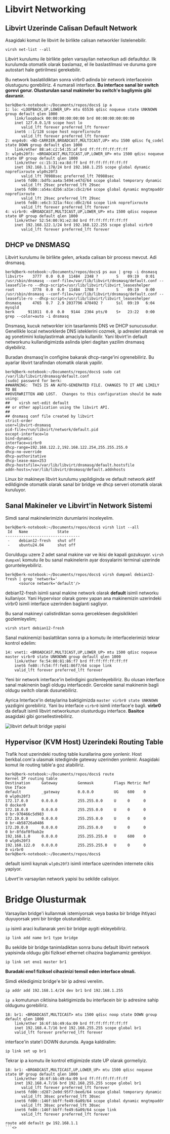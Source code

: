 # Libvirt Networking

## Libvirt Uzerinde Calisan Default Network

Asagidaki komut ile libvirt ile birlikte calisan networkler listelenebilir.

```
virsh net-list --all
```

Libvirt kurulumu ile birlikte gelen varsayilan networkun adi defaultdur. Ilk kurulumda otomatik olarak baslamaz, el ile baslastilmasi ve duruma gore autostart hale getirilmesi gerekebilir.

Bu network baslatildiktan sonra virbr0 adinda bir network interfaceinin olustugunu gorebiliriz. 4 numarali interface. **Bu interface sanal bir switch gorevi gorur. Olusturulan sanal makineler bu switch'e bagliymis gibi davranir.**

```
berk@berk-notebook:~/Documents/repos/docs$ ip a
1: lo: <LOOPBACK,UP,LOWER_UP> mtu 65536 qdisc noqueue state UNKNOWN group default qlen 1000
    link/loopback 00:00:00:00:00:00 brd 00:00:00:00:00:00
    inet 127.0.0.1/8 scope host lo
       valid_lft forever preferred_lft forever
    inet6 ::1/128 scope host noprefixroute 
       valid_lft forever preferred_lft forever
2: enp4s0: <NO-CARRIER,BROADCAST,MULTICAST,UP> mtu 1500 qdisc fq_codel state DOWN group default qlen 1000
    link/ether 88:a4:c2:54:35:af brd ff:ff:ff:ff:ff:ff
3: wlp0s20f3: <BROADCAST,MULTICAST,UP,LOWER_UP> mtu 1500 qdisc noqueue state UP group default qlen 1000
    link/ether cc:15:31:ea:8d:ff brd ff:ff:ff:ff:ff:ff
    inet 192.168.1.178/24 brd 192.168.1.255 scope global dynamic noprefixroute wlp0s20f3
       valid_lft 70988sec preferred_lft 70988sec
    inet6 fd00::bdfb:aa4a:5494:e47d/64 scope global temporary dynamic 
       valid_lft 29sec preferred_lft 29sec
    inet6 fd00::a54a:d2b6:a31e:cbc2/64 scope global dynamic mngtmpaddr noprefixroute 
       valid_lft 29sec preferred_lft 29sec
    inet6 fe80::e6c3:321a:f4cc:d0c2/64 scope link noprefixroute 
       valid_lft forever preferred_lft forever
4: virbr0: <BROADCAST,MULTICAST,UP,LOWER_UP> mtu 1500 qdisc noqueue state UP group default qlen 1000
    link/ether 52:54:00:91:e2:8d brd ff:ff:ff:ff:ff:ff
    inet 192.168.122.1/24 brd 192.168.122.255 scope global virbr0
       valid_lft forever preferred_lft forever
```

## DHCP ve DNSMASQ

Libvirt kurulumu ile birlikte gelen, arkada calisan bir process mevcut. Adi dnsmasq.

```
berk@berk-notebook:~/Documents/repos/docs$ ps aux | grep -i dnsmasq
libvirt+    3777  0.0  0.0  11484  2348 ?        S    09:19   0:01 /usr/sbin/dnsmasq --conf-file=/var/lib/libvirt/dnsmasq/default.conf --leasefile-ro --dhcp-script=/usr/lib/libvirt/libvirt_leaseshelper
root        3778  0.0  0.0  11484  1708 ?        S    09:19   0:00 /usr/sbin/dnsmasq --conf-file=/var/lib/libvirt/dnsmasq/default.conf --leasefile-ro --dhcp-script=/usr/lib/libvirt/libvirt_leaseshelper
dnsmasq     4765  0.7  2.9 2037796 470492 ?      Ssl  09:19   6:04 mysqld
berk      911011  0.0  0.0   9144  2304 pts/0    S+   23:22   0:00 grep --color=auto -i dnsmasq
```

Dnsmasq, kucuk networkler icin tasarlanmis DNS ve DHCP sunucusudur. Genellikle local networklerde DNS isteklerini cozmek, ip adresleri atamak ve ag yonetimini kolaylastirmak amaciyla kullanilir. Yani libvirt'in default networkunu kullandigimizda aslinda ipleri dagitan yazilim dnsmasq diyebiliriz.

Buradan dnsmasq'in configine bakarak dhcp-range'ini ogrenebiliriz. Bu ayarlar libvirt tarafindan otomatik olarak yapilir.

```
berk@berk-notebook:~/Documents/repos/docs$ sudo cat /var/lib/libvirt/dnsmasq/default.conf 
[sudo] password for berk: 
##WARNING:  THIS IS AN AUTO-GENERATED FILE. CHANGES TO IT ARE LIKELY TO BE
##OVERWRITTEN AND LOST.  Changes to this configuration should be made using:
##    virsh net-edit default
## or other application using the libvirt API.
##
## dnsmasq conf file created by libvirt
strict-order
user=libvirt-dnsmasq
pid-file=/run/libvirt/network/default.pid
except-interface=lo
bind-dynamic
interface=virbr0
dhcp-range=192.168.122.2,192.168.122.254,255.255.255.0
dhcp-no-override
dhcp-authoritative
dhcp-lease-max=253
dhcp-hostsfile=/var/lib/libvirt/dnsmasq/default.hostsfile
addn-hosts=/var/lib/libvirt/dnsmasq/default.addnhosts
```

Linux bir makineye libvirt kurulumu yapildiginda ve default network aktif edildiginde otomatik olarak sanal bir bridge ve dhcp serveri otomatik olarak kuruluyor.

## Sanal Makineler ve Libvirt'in Network Sistemi

Simdi sanal makinelerimizin durumlarini inceleyelim.

```
berk@berk-notebook:~/Documents/repos/docs$ virsh list --all
 Id   Name             State
---------------------------------
 -    debian12-fresh   shut off
 -    ubuntu24.04      shut off
```

Goruldugu uzere 2 adet sanal makine var ve ikisi de kapali gozukuyor. ```virsh dumpxml``` komutu ile bu sanal makinelerin ayar dosyalarini terminal uzerinde gorunteleyebiliriz.

```
berk@berk-notebook:~/Documents/repos/docs$ virsh dumpxml debian12-fresh | grep 'network='
      <source network='default'/>
```

debian12-fresh isimli sanal makine network olarak **default** isimli networku kullaniyor. Yani Hypervisor olarak gorev yapan ana makinemizin uzerindeki virbr0 isimli interface uzerinden baglanti sagliyor.

Bu sanal makineyi calistirdiktan sonra gerceklesen degisiklikleri gozlemleyelim;

```
virsh start debian12-fresh
```

Sanal makinemizi baslattiktan sonra ip a komutu ile interfacelerimizi tekrar kontrol edelim:

```
14: vnet1: <BROADCAST,MULTICAST,UP,LOWER_UP> mtu 1500 qdisc noqueue master virbr0 state UNKNOWN group default qlen 1000
    link/ether fe:54:00:81:86:f7 brd ff:ff:ff:ff:ff:ff
    inet6 fe80::fc54:ff:fe81:86f7/64 scope link 
    valid_lft forever preferred_lft forever
```

Yeni bir network interface'in belirdigini gozlemleyebiliriz. Bu olusan interface sanal makinenin bagli oldugu interfacedir. Gercekte sanal makinenin bagli oldugu switch olarak dusunebiliriz. 

Ayrica Interface'in detaylarina baktigimizda ```master virbr0 state UNKNOWN``` yazdigini gorebiliriz. Yani bu interface ```virbr0``` isimli interface'e bagli. **virbr0** da default isimli libvirt networkunun olusturdugu interface. **Basitce** asagidaki gibi gorsellestirebiliriz.

![libvirt default bridge yapisi](../images/libvirt-1.png)


## Hypervisor (KVM Host) Uzerindeki Routing Table

Trafik host uzerindeki routing table kurallarina gore yonlenir. Host berkbal.com'a ulasmak istediginde gateway uzerinden yonlenir. Asagidaki komut ile routing table'a goz atabiliriz.

```
berk@berk-notebook:~/Documents/repos/docs$ route
Kernel IP routing table
Destination     Gateway         Genmask         Flags Metric Ref    Use Iface
default         _gateway        0.0.0.0         UG    600    0        0 wlp0s20f3
172.17.0.0      0.0.0.0         255.255.0.0     U     0      0        0 docker0
172.18.0.0      0.0.0.0         255.255.0.0     U     0      0        0 br-970466c5d983
172.19.0.0      0.0.0.0         255.255.0.0     U     0      0        0 br-4b58726a0486
172.20.0.0      0.0.0.0         255.255.0.0     U     0      0        0 br-8fdaf0fbab2e
192.168.1.0     0.0.0.0         255.255.255.0   U     600    0        0 wlp0s20f3
192.168.122.0   0.0.0.0         255.255.255.0   U     0      0        0 virbr0
berk@berk-notebook:~/Documents/repos/docs$ 
```

default isimli kaynak ```wlp0s20f3``` isimli interface uzerinden internete cikis yapiyor.

Lıbvırt'in varsayılan network yapisi bu sekilde calisiyor.

# Bridge Olusturmak

Varsayilan bridge'i kullanmak istemiyorsak veya baska bir bridge ihtiyaci duyuyorsak yeni bir birdge olusturabiliriz.

```ip``` isimli araci kullanarak yeni bir bridge aygiti ekleyebiliriz.

```
ip link add name br1 type bridge
```

Bu sekilde bir bridge tanimladiktan sonra bunu default libvirt network yapisinda oldugu gibi fiziksel ethernet cihazina baglamamiz gerekiyor.

```
ip link set eno1 master br1
```

**Buradaki eno1 fiziksel cihazinizi temsil eden interface olmali.**

Simdi ekledigimiz bridge'e bir ip adresi verelim.

```
ip addr add 192.168.1.4/24 dev br1 brd 192.168.1.255
```

```ip a``` komutunun ciktisina baktigimizda bu interfacein bir ip adresine sahip oldugunu gorebiliriz. 

```
18: br1: <BROADCAST,MULTICAST> mtu 1500 qdisc noop state DOWN group default qlen 1000
    link/ether 16:6f:bb:49:6a:09 brd ff:ff:ff:ff:ff:ff
    inet 192.168.4.7/16 brd 192.168.255.255 scope global br1
    valid_lft forever preferred_lft forever
```

interface'in state'i DOWN durumda. Ayaga kaldiralim:

```
ip link set up br1
```

Tekrar ip a komutu ile kontrol ettigimizde state UP olarak gormeliyiz.

```
18: br1: <BROADCAST,MULTICAST,UP,LOWER_UP> mtu 1500 qdisc noqueue state UP group default qlen 1000
    link/ether 16:6f:bb:49:6a:09 brd ff:ff:ff:ff:ff:ff
    inet 192.168.4.7/16 brd 192.168.255.255 scope global br1
       valid_lft forever preferred_lft forever
    inet6 fd00::d287:2e0d:95f7:bee6/64 scope global temporary dynamic 
       valid_lft 30sec preferred_lft 30sec
    inet6 fd00::146f:bbff:fe49:6a09/64 scope global dynamic mngtmpaddr 
       valid_lft 30sec preferred_lft 30sec
    inet6 fe80::146f:bbff:fe49:6a09/64 scope link 
       valid_lft forever preferred_lft forever
```

```
route add default gw 192.168.1.1
```<>